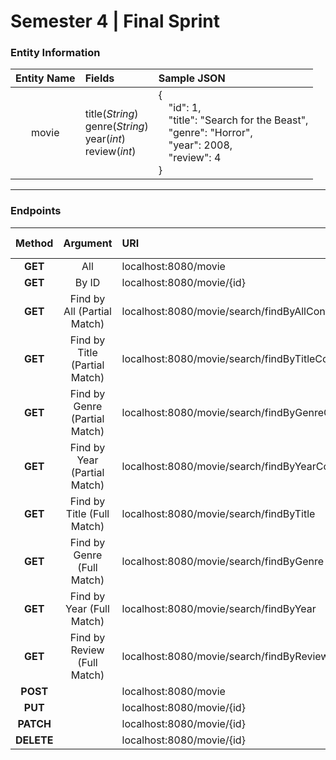 <h1>
  Semester 4 | Final Sprint
</h1>

### **Entity Information**

| Entity Name  | Fields                                                  | Sample JSON                                                                    |
| :----------: |:--------------------------------------------------------| :----------------------------------------------------------------------------- | 
|    movie     | title(*String*)<br/>genre(*String*)<br/>year(*int*)<br/>review(*int*)|{<br/>&emsp;"id": 1,<br/>&emsp;"title": "Search for the Beast",<br/>&emsp;"genre": "Horror",<br/>&emsp;"year": 2008,<br/>&emsp;"review": 4<br/>}                                             

<!--  
Unformatted Data:
-----------------

Entity Name:    movie	

Fields:         title(String)
                genre(String)
                year(int) 	

Sample JSON:    {
                    "id":1,
                    "title":"Search for the Beast",
                    "genre":"Horror",
                    "year":2008
                }
-->

____________________________________________________________________________________________________________________


### **Endpoints**

| Method      | Argument                       | URI                                                | Query Parameter                                   |
|:-----------:|:------------------------------:|:---------------------------------------------------|:--------------------------------------------------|
|   **GET**   | All                            | localhost:8080/movie                               |                                                   |
|   **GET**   | By ID                          | localhost:8080/movie/{id}                          |                                                   |
|   **GET**   | Find by All (Partial Match)    | localhost:8080/movie/search/findByAllContaining    | ?searchTerm=\<*String/int*>                       |
|   **GET**   | Find by Title (Partial Match)  | localhost:8080/movie/search/findByTitleContaining  | ?title=\<*String*>                                |
|   **GET**   | Find by Genre (Partial Match)  | localhost:8080/movie/search/findByGenreContaining  | ?genre=\<*String*>                                |
|   **GET**   | Find by Year (Partial Match)   | localhost:8080/movie/search/findByYearContaining   | ?year=\<*int*>                                    |
|   **GET**   | Find by Title (Full Match)     | localhost:8080/movie/search/findByTitle            | ?title=\<*String*>                                |
|   **GET**   | Find by Genre (Full Match)     | localhost:8080/movie/search/findByGenre            | ?genre=\<*String*>                                |
|   **GET**   | Find by Year (Full Match)      | localhost:8080/movie/search/findByYear             | ?year=\<*int*>                                    |
|   **GET**   | Find by Review (Full Match)    | localhost:8080/movie/search/findByReview           | ?review=\<*int*>                                  |
|   **POST**  |                                | localhost:8080/movie                               |                                                   |
|   **PUT**   |                                | localhost:8080/movie/{id}                          |                                                   |
|  **PATCH**  |                                | localhost:8080/movie/{id}                          |                                                   |
|  **DELETE** |                                | localhost:8080/movie/{id}                          |                                                   |
 
